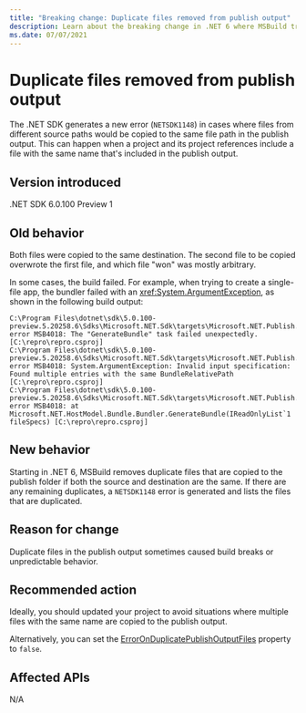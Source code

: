 ```yaml
---
title: "Breaking change: Duplicate files removed from publish output"
description: Learn about the breaking change in .NET 6 where MSBuild tries to remove duplicate files from the publish output.
ms.date: 07/07/2021
---
```

# Duplicate files removed from publish output

The .NET SDK generates a new error (`NETSDK1148`) in cases where files from different source paths would be copied to the same file path in the publish output. This can happen when a project and its project references include a file with the same name that's included in the publish output.

## Version introduced

.NET SDK 6.0.100 Preview 1

## Old behavior

Both files were copied to the same destination. The second file to be copied overwrote the first file, and which file "won" was mostly arbitrary.

In some cases, the build failed. For example, when trying to create a single-file app, the bundler failed with an <xref:System.ArgumentException>, as shown in the following build output:

```shell
C:\Program Files\dotnet\sdk\5.0.100-preview.5.20258.6\Sdks\Microsoft.NET.Sdk\targets\Microsoft.NET.Publish.targets(962,5): error MSB4018: The "GenerateBundle" task failed unexpectedly. [C:\repro\repro.csproj]
C:\Program Files\dotnet\sdk\5.0.100-preview.5.20258.6\Sdks\Microsoft.NET.Sdk\targets\Microsoft.NET.Publish.targets(962,5): error MSB4018: System.ArgumentException: Invalid input specification: Found multiple entries with the same BundleRelativePath [C:\repro\repro.csproj]
C:\Program Files\dotnet\sdk\5.0.100-preview.5.20258.6\Sdks\Microsoft.NET.Sdk\targets\Microsoft.NET.Publish.targets(962,5): error MSB4018: at Microsoft.NET.HostModel.Bundle.Bundler.GenerateBundle(IReadOnlyList`1 fileSpecs) [C:\repro\repro.csproj]
```

## New behavior

Starting in .NET 6, MSBuild removes duplicate files that are copied to the publish folder if both the source and destination are the same. If there are any remaining duplicates, a `NETSDK1148` error is generated and lists the files that are duplicated.

## Reason for change

Duplicate files in the publish output sometimes caused build breaks or unpredictable behavior.

## Recommended action

Ideally, you should updated your project to avoid situations where multiple files with the same name are copied to the publish output.

Alternatively, you can set the [ErrorOnDuplicatePublishOutputFiles](../../../project-sdk/msbuild-props.md#erroronduplicatepublishoutputfiles) property to `false`.

## Affected APIs

N/A

<!--

### Affected APIs

Not detectable via API analysis.

### Category

MSBuild

-->
